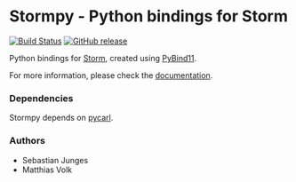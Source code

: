 Stormpy - Python bindings for Storm
===================================

[![Build Status](https://github.com/moves-rwth/stormpy/workflows/Build%20Test/badge.svg)](https://github.com/moves-rwth/stormpy/actions)
[![GitHub release](https://img.shields.io/github/release/moves-rwth/stormpy.svg)](https://github.com/moves-rwth/stormpy/releases/)

Python bindings for [Storm](https://www.stormchecker.org/), created using [PyBind11](https://pybind11.readthedocs.io/).

For more information, please check the [documentation](https://moves-rwth.github.io/stormpy/).


### Dependencies

Stormpy depends on [pycarl](https://github.com/moves-rwth/pycarl/).

### Authors

- Sebastian Junges
- Matthias Volk
